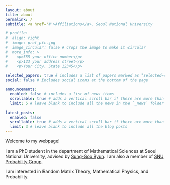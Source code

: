 ```yaml
---
layout: about
title: about
permalink: /
subtitle: <a href='#'>Affiliations</a>. Seoul National University

# profile:
#  align: right
#  image: prof_pic.jpg
#  image_circular: false # crops the image to make it circular
#  more_info: >
#    <p>555 your office number</p>
#    <p>123 your address street</p>
#    <p>Your City, State 12345</p>

selected_papers: true # includes a list of papers marked as "selected={true}"
social: false # includes social icons at the bottom of the page

announcements:
  enabled: false # includes a list of news items
  scrollable: true # adds a vertical scroll bar if there are more than 3 news items
  limit: 5 # leave blank to include all the news in the `_news` folder

latest_posts:
  enabled: false
  scrollable: true # adds a vertical scroll bar if there are more than 3 new posts items
  limit: 3 # leave blank to include all the blog posts
---
```


Welcome to my webpage!

I am a PhD student in the department of Mathematical Sciences at Seoul National University, advised by [Sung-Soo Byun](https://sites.google.com/view/sungsoobyun/welcome). I am also a member of [SNU Probability Group](https://sites.google.com/view/snuprob/).

I am interested in Random Matrix Theory, Mathematical Physics, and Probability.
